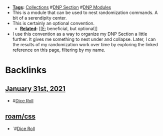 - **[Tags](<Tags.md>):** [Collections](<Collections.md>) #[DNP Section](<DNP Section.md>) #[DNP Modules](<DNP Modules.md>)
- This is a module that can be used to nest randomization commands. A bit of a serendipity center. 
- This is certainly an optional convention. 
    - **[Related](<Related.md>):** [[[E:](<[[E:.md>) beneficial, but optional]]
- I use this convention as a way to organize my DNP Section a little further. It gives me something to nest under and collapse. Later, I can the results of my randomization work over time by exploring the linked reference on this page, filtering by my name.

# Backlinks
## [January 31st, 2021](<January 31st, 2021.md>)
- #[Dice Roll](<Dice Roll.md>)

## [roam/css](<roam/css.md>)
- `#[Dice Roll](<Dice Roll.md>)


